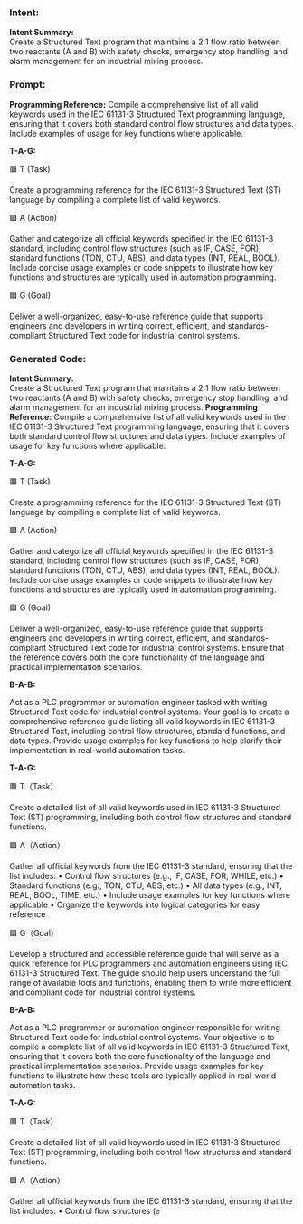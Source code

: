 ### Intent:
**Intent Summary:**  
Create a Structured Text program that maintains a 2:1 flow ratio between two reactants (A and B) with safety checks, emergency stop handling, and alarm management for an industrial mixing process.

### Prompt:
**Programming Reference:**
Compile a comprehensive list of all valid keywords used in the IEC 61131-3 Structured Text programming language, ensuring that it covers both standard control flow structures and data types. Include examples of usage for key functions where applicable.

**T-A-G:**

🟥 T (Task)

Create a programming reference for the IEC 61131-3 Structured Text (ST) language by compiling a complete list of valid keywords.

🟩 A (Action)

Gather and categorize all official keywords specified in the IEC 61131-3 standard, including control flow structures (such as IF, CASE, FOR), standard functions (TON, CTU, ABS), and data types (INT, REAL, BOOL). Include concise usage examples or code snippets to illustrate how key functions and structures are typically used in automation programming.

🟦 G (Goal)

Deliver a well-organized, easy-to-use reference guide that supports engineers and developers in writing correct, efficient, and standards-compliant Structured Text code for industrial control systems.

### Generated Code:
**Intent Summary:**  
Create a Structured Text program that maintains a 2:1 flow ratio between two reactants (A and B) with safety checks, emergency stop handling, and alarm management for an industrial mixing process.
**Programming Reference:**
Compile a comprehensive list of all valid keywords used in the IEC 61131-3 Structured Text programming language, ensuring that it covers both standard control flow structures and data types. Include examples of usage for key functions where applicable.

**T-A-G:**

🟥 T (Task)

Create a programming reference for the IEC 61131-3 Structured Text (ST) language by compiling a complete list of valid keywords.

🟩 A (Action)

Gather and categorize all official keywords specified in the IEC 61131-3 standard, including control flow structures (such as IF, CASE, FOR), standard functions (TON, CTU, ABS), and data types (INT, REAL, BOOL). Include concise usage examples or code snippets to illustrate how key functions and structures are typically used in automation programming.

🟦 G (Goal)

Deliver a well-organized, easy-to-use reference guide that supports engineers and developers in writing correct, efficient, and standards-compliant Structured Text code for industrial control systems. Ensure that the reference covers both the core functionality of the language and practical implementation scenarios.

**B-A-B:**

Act as a PLC programmer or automation engineer tasked with writing Structured Text code for industrial control systems. Your goal is to create a comprehensive reference guide listing all valid keywords in IEC 61131-3 Structured Text, including control flow structures, standard functions, and data types. Provide usage examples for key functions to help clarify their implementation in real-world automation tasks.

**T-A-G:**

🟥 T（Task）

Create a detailed list of all valid keywords used in IEC 61131-3 Structured Text (ST) programming, including both control flow structures and standard functions.

🟩 A（Action）

Gather all official keywords from the IEC 61131-3 standard, ensuring that the list includes:
	•	Control flow structures (e.g., IF, CASE, FOR, WHILE, etc.)
	•	Standard functions (e.g., TON, CTU, ABS, etc.)
	•	All data types (e.g., INT, REAL, BOOL, TIME, etc.)
	•	Include usage examples for key functions where applicable
	•	Organize the keywords into logical categories for easy reference

🟦 G（Goal）

Develop a structured and accessible reference guide that will serve as a quick reference for PLC programmers and automation engineers using IEC 61131-3 Structured Text. The guide should help users understand the full range of available tools and functions, enabling them to write more efficient and compliant code for industrial control systems.

**B-A-B:**

Act as a PLC programmer or automation engineer responsible for writing Structured Text code for industrial control systems. Your objective is to compile a complete list of all valid keywords in IEC 61131-3 Structured Text, ensuring that it covers both the core functionality of the language and practical implementation scenarios. Provide usage examples for key functions to illustrate how these tools are typically applied in real-world automation tasks.

**T-A-G:**

🟥 T（Task）

Create a detailed list of all valid keywords used in IEC 61131-3 Structured Text (ST) programming, including both control flow structures and standard functions.

🟩 A（Action）

Gather all official keywords from the IEC 61131-3 standard, ensuring that the list includes:
	•	Control flow structures (e
